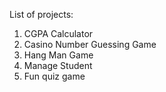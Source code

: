 List of projects:
1. CGPA Calculator
2. Casino Number Guessing Game
3. Hang Man Game
4. Manage Student
5. Fun quiz game